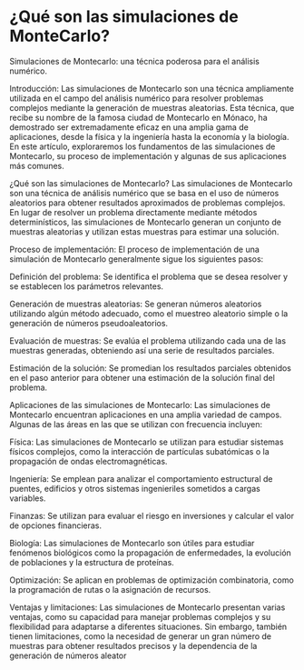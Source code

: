 # ¿Qué son las simulaciones de MonteCarlo?

Simulaciones de Montecarlo: una técnica poderosa para el análisis numérico.

Introducción:
Las simulaciones de Montecarlo son una técnica ampliamente utilizada en el campo del análisis numérico para resolver problemas complejos mediante la generación de muestras aleatorias. Esta técnica, que recibe su nombre de la famosa ciudad de Montecarlo en Mónaco, ha demostrado ser extremadamente eficaz en una amplia gama de aplicaciones, desde la física y la ingeniería hasta la economía y la biología. En este artículo, exploraremos los fundamentos de las simulaciones de Montecarlo, su proceso de implementación y algunas de sus aplicaciones más comunes.

¿Qué son las simulaciones de Montecarlo?
Las simulaciones de Montecarlo son una técnica de análisis numérico que se basa en el uso de números aleatorios para obtener resultados aproximados de problemas complejos. En lugar de resolver un problema directamente mediante métodos determinísticos, las simulaciones de Montecarlo generan un conjunto de muestras aleatorias y utilizan estas muestras para estimar una solución.

Proceso de implementación:
El proceso de implementación de una simulación de Montecarlo generalmente sigue los siguientes pasos:

Definición del problema: Se identifica el problema que se desea resolver y se establecen los parámetros relevantes.

Generación de muestras aleatorias: Se generan números aleatorios utilizando algún método adecuado, como el muestreo aleatorio simple o la generación de números pseudoaleatorios.

Evaluación de muestras: Se evalúa el problema utilizando cada una de las muestras generadas, obteniendo así una serie de resultados parciales.

Estimación de la solución: Se promedian los resultados parciales obtenidos en el paso anterior para obtener una estimación de la solución final del problema.

Aplicaciones de las simulaciones de Montecarlo:
Las simulaciones de Montecarlo encuentran aplicaciones en una amplia variedad de campos. Algunas de las áreas en las que se utilizan con frecuencia incluyen:

Física: Las simulaciones de Montecarlo se utilizan para estudiar sistemas físicos complejos, como la interacción de partículas subatómicas o la propagación de ondas electromagnéticas.

Ingeniería: Se emplean para analizar el comportamiento estructural de puentes, edificios y otros sistemas ingenieriles sometidos a cargas variables.

Finanzas: Se utilizan para evaluar el riesgo en inversiones y calcular el valor de opciones financieras.

Biología: Las simulaciones de Montecarlo son útiles para estudiar fenómenos biológicos como la propagación de enfermedades, la evolución de poblaciones y la estructura de proteínas.

Optimización: Se aplican en problemas de optimización combinatoria, como la programación de rutas o la asignación de recursos.

Ventajas y limitaciones:
Las simulaciones de Montecarlo presentan varias ventajas, como su capacidad para manejar problemas complejos y su flexibilidad para adaptarse a diferentes situaciones. Sin embargo, también tienen limitaciones, como la necesidad de generar un gran número de muestras para obtener resultados precisos y la dependencia de la generación de números aleator
